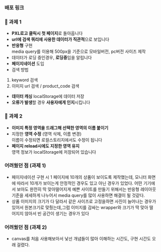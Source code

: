 ### 배포 링크

### 🍎 과제 1
- **PXL로고 클릭시 첫 페이지**로 돌아옵니다<br>
- **url에 검색 쿼리에 사용한 데이터가 직관적**으로 보입니다<br>
- **반응형** 구현 <br>
media query를 이용해 500px을 기준으로 모바일버전, pc버전 사이즈 제작
- 데이터가 로딩 중인경우, **로딩중**임을 알립니다
- **페이지네이션** 도입
- 검색 방법 <br>
1. keyword 검색 <br>
2. 이미지 url 검색 / product_code 검색 <br>
- **데이터 캐싱**
localStorage에 데이터 저장
- **오류가 발생**할 경우 **사용자에게 인지**시킵니다

### 🍎 과제 2
- **이미지 특정 영역을 드래그해 선택한 영역의 이름 붙이기**
- 지정한 **영역 수정** (영역 삭제, 이름 변경)<br>
이름이 수정되면 로컬스토리지에서도 수정이 됩니다
- **페이지 reload시에도 지정한 영역 유지**<br>
 영역 정보가 localStorage에 저장되어 있습니다

### 어려웠던 점 (과제 1)
- 페이지네이션 구현 시 1 페이지에 10개의 상품이 보이도록 제작했는데, 모니터 화면에 따라서 10개가 보이는게 안정적인 경우도 있고 아닌 경우가 있었다. 어떤 기기에서 보아도 완전히 딱 맞아떨어지게 예쁜 사이트를 만들기 위해서는 반응형 레이아웃 기준을 세세하게 나누어서 media query를 많이 사용하면 해결이 될 것같다.<br>
- 상품 이미지의 크기가 다 달라서 같은 사이즈로 고정을하면 사진이 늘어나는 경우가 있어서 원본크기로 맞췄는데,그럼 이미지를 감싸는 wrapper와 크기가 딱 맞아 떨어지지 않아서 빈 공간이 생기는 경우가 있다<br>
### 어려웠던 점 (과제 2)
- canvas를 처음 사용해보아서 낯선 개념들이 많아 이해하는 시간도, 구현 시간도 오래 걸렸다.
